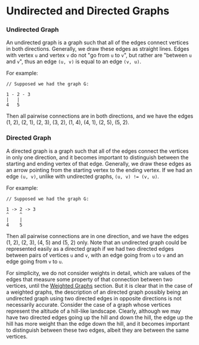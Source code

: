 # Undirected and Directed Graphs

### Undirected Graph

An undirected graph is a graph such that all of the edges connect vertices in both directions. 
Generally, we draw these edges as straight lines. Edges with vertex `u` and vertex `v` do not
"go from `u` to `v`", but rather are "between `u` and `v`", thus an edge `(u, v)` is equal to an
edge `(v, u)`.

For example:

```
// Supposed we had the graph G:

1 - 2 - 3
|   |
4   5
```

Then all pairwise connections are in both directions, and we have the edges (1, 2), (2, 1), (2, 3), 
(3, 2), (1, 4), (4, 1), (2, 5), (5, 2).

### Directed Graph

A directed graph is a graph such that all of the edges connect the vertices in only one direction,
and it becomes important to distinguish between the starting and ending vertex of that edge. 
Generally, we draw these edges as an arrow pointing from the starting vertex to the ending vertex.
If we had an edge `(u, v)`, unlike with undirected graphs, `(u, v) != (v, u)`.

For example:

```
// Supposed we had the graph G:

1 -> 2 -> 3
^    ^
|    |
4    5
```

Then all pairwise connections are in one direction, and we have the edges (1, 2), (2, 3), (4, 5) and 
(5, 2) only. Note that an undirected graph could be represented easily as a directed graph if we had 
two directed edges between pairs of vertices `u` and `v`, with an edge going from `u` to `v` and an 
edge going from `v` to `u`.

For simplicity, we do not consider weights in detail, which are values of the edges that measure 
some property of that connection between two vertices, until the [Weighted Graphs](/categories/algorithms/graphs/weighted-graph) section. But it is clear that in the case of a 
weighted graphs, the description of an directed graph possibly being an undirected graph using two 
directed edges in opposite directions is not necessarily accurate. Consider the case of a graph 
whose vertices represent the altitude of a hill-like landscape. Clearly, although we may have two
directed edges going up the hill and down the hill, the edge up the hill has more weight than the 
edge down the hill, and it becomes important to distinguish between these two edges, albeit they are 
between the same vertices.
